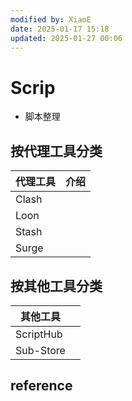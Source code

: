 ```yaml
---
modified by: XiaoE
date: 2025-01-17 15:18
updated: 2025-01-27 00:06
---
```

# Scrip
-  脚本整理

## 按代理工具分类

| 代理工具  | 介绍  |
| ----- | --- |
| Clash |     |
| Loon  |     |
| Stash |     |
| Surge |     |

## 按其他工具分类

| 其他工具      |     |
| --------- | --- |
| ScriptHub |     |
| Sub-Store |     |

## reference